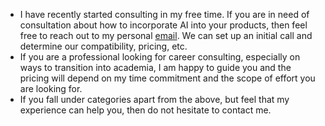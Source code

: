 - I have recently started consulting in my free time. If you are in need of consultation about how to incorporate AI into your products, then feel free to reach out to my personal [email](mailto:prajdabre@gmail.com). We can set up an initial call and determine our compatibility, pricing, etc.
- If you are a professional looking for career consulting, especially on ways to transition into academia, I am happy to guide you and the pricing will depend on my time commitment and the scope of effort you are looking for.
- If you fall under categories apart from the above, but feel that my experience can help you, then do not hesitate to contact me.
